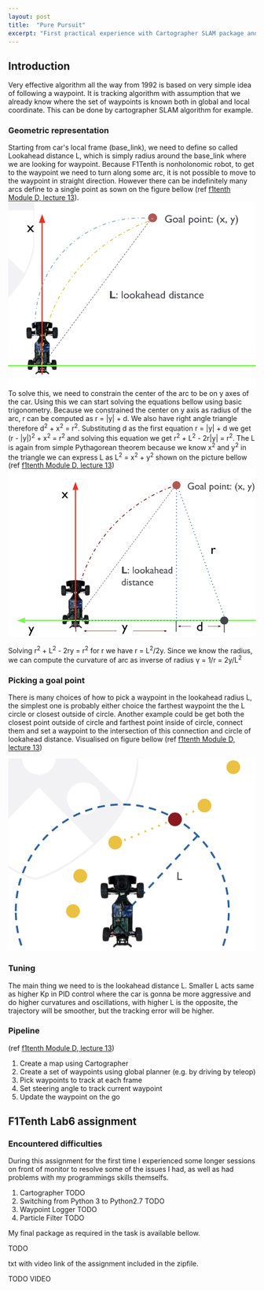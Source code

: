 ```yaml
---
layout: post
title:  "Pure Pursuit"
excerpt: "First practical experience with Cartographer SLAM package and implementation of trajectory planner called the Pure Pursuit algorithm."
---
```


## Introduction
Very effective algorithm all the way from 1992 is based on very simple idea of following a waypoint. It is tracking algorithm with assumption that we already know where the set of waypoints is known both in global and local coordinate. This can be done by cartographer SLAM algorithm for example.  

### Geometric representation
Starting from car's local frame (base_link), we need to define so called Lookahead distance L, which is simply radius around the base_link where we are looking for waypoint. Because F1Tenth is nonholonomic robot, to get to the waypoint we need to turn along some arc, it is not possible to move to the waypoint in straight direction. However there can be indefinitely many arcs define to a single point as sown on the figure bellow (ref [f1tenth Module D, lecture 13](https://f1tenth.org/learn.html)).
![pp](/assets/pure_pursuit_geometric.png)
To solve this, we need to constrain the center of the arc to be on y axes of the car. Using this we can start solving the equations bellow using basic trigonometry. Because we constrained the center on y axis as radius of the arc, r can be computed as r = |y| + d. We also have right angle triangle therefore d<sup>2</sup> + x<sup>2</sup> = r<sup>2</sup>. Substituting d as the first equation r = |y| + d we get (r - |y|)<sup>2</sup> + x<sup>2</sup> = r<sup>2</sup> and solving this equation we get r<sup>2</sup> + L<sup>2</sup> - 2r|y| = r<sup>2</sup>. The L is again from simple Pythagorean theorem because we know x<sup>2</sup> and y<sup>2</sup> in the triangle we can express L as L<sup>2</sup> = x<sup>2</sup> + y<sup>2</sup> shown on the picture bellow (ref [f1tenth Module D, lecture 13](https://f1tenth.org/learn.html))
![pp2](/assets/pp_geometric2.png)

Solving r<sup>2</sup> + L<sup>2</sup> - 2ry = r<sup>2</sup> for r we have r = L<sup>2</sup>/2y. Since we know the radius, we can compute the curvature of arc as inverse of radius &gamma; = 1/r = 2y/L<sup>2</sup>

### Picking a goal point
There is many choices of how to pick a waypoint in the lookahead radius L, the simplest one is probably either choice the farthest waypoint the the L circle or closest outside of circle. Another example could be get both the closest point outside of circle and farthest point inside of circle, connect them and set a waypoint to the intersection of this connection and circle of lookahead distance. Visualised on figure bellow (ref [f1tenth Module D, lecture 13](https://f1tenth.org/learn.html))

![waypoint](/assets/pp_waypoint.png)

### Tuning
The main thing we need to is the lookahead distance L. Smaller L acts same as higher Kp in PID control where the car is gonna be more aggressive and do higher curvatures and oscillations, with higher L is the opposite, the trajectory will be smoother, but the tracking error will be higher.

### Pipeline
(ref [f1tenth Module D, lecture 13](https://f1tenth.org/learn.html))
1. Create a map using Cartographer
2. Create a set of waypoints using global planner (e.g. by driving by teleop)
3. Pick waypoints to track at each frame
4. Set steering angle to track current waypoint
5. Update the waypoint on the go

## F1Tenth Lab6 assignment

### Encountered difficulties
During this assignment for the first time I experienced some longer sessions on front of monitor to resolve some of the issues I had, as well as had problems with my programmings skills themselfs.

1. Cartographer
TODO  
2. Switching from Python 3 to Python2.7
TODO
3. Waypoint Logger
TODO
4. Particle Filter
TODO

My final package as required in the task is available bellow.

TODO

txt with video link of the assignment included in the zipfile.

TODO VIDEO
